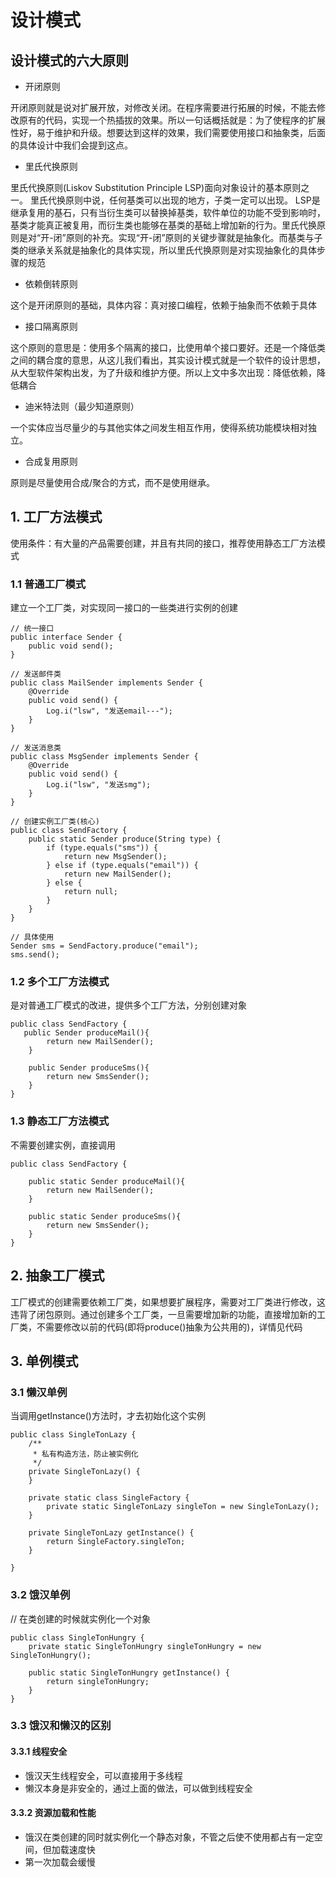 # 设计模式

## 设计模式的六大原则

* 开闭原则

开闭原则就是说对扩展开放，对修改关闭。在程序需要进行拓展的时候，不能去修改原有的代码，实现一个热插拔的效果。所以一句话概括就是：为了使程序的扩展性好，易于维护和升级。想要达到这样的效果，我们需要使用接口和抽象类，后面的具体设计中我们会提到这点。

* 里氏代换原则

里氏代换原则(Liskov Substitution Principle LSP)面向对象设计的基本原则之一。 里氏代换原则中说，任何基类可以出现的地方，子类一定可以出现。 LSP是继承复用的基石，只有当衍生类可以替换掉基类，软件单位的功能不受到影响时，基类才能真正被复用，而衍生类也能够在基类的基础上增加新的行为。里氏代换原则是对“开-闭”原则的补充。实现“开-闭”原则的关键步骤就是抽象化。而基类与子类的继承关系就是抽象化的具体实现，所以里氏代换原则是对实现抽象化的具体步骤的规范

* 依赖倒转原则

这个是开闭原则的基础，具体内容：真对接口编程，依赖于抽象而不依赖于具体

* 接口隔离原则

这个原则的意思是：使用多个隔离的接口，比使用单个接口要好。还是一个降低类之间的耦合度的意思，从这儿我们看出，其实设计模式就是一个软件的设计思想，从大型软件架构出发，为了升级和维护方便。所以上文中多次出现：降低依赖，降低耦合

* 迪米特法则（最少知道原则）

一个实体应当尽量少的与其他实体之间发生相互作用，使得系统功能模块相对独立。

* 合成复用原则

原则是尽量使用合成/聚合的方式，而不是使用继承。



## 1. 工厂方法模式

使用条件：有大量的产品需要创建，并且有共同的接口，推荐使用静态工厂方法模式

### 1.1 普通工厂模式

建立一个工厂类，对实现同一接口的一些类进行实例的创建

```
// 统一接口
public interface Sender {
    public void send();
}
```

```
// 发送邮件类
public class MailSender implements Sender {
    @Override
    public void send() {
        Log.i("lsw", "发送email---");
    }
}
```

```
// 发送消息类
public class MsgSender implements Sender {
    @Override
    public void send() {
        Log.i("lsw", "发送smg");
    }
}
```

```
// 创建实例工厂类(核心)
public class SendFactory {
    public static Sender produce(String type) {
        if (type.equals("sms")) {
            return new MsgSender();
        } else if (type.equals("email")) {
            return new MailSender();
        } else {
            return null;
        }
    }
}
```

```
// 具体使用
Sender sms = SendFactory.produce("email");
sms.send();
```

### 1.2 多个工厂方法模式
是对普通工厂模式的改进，提供多个工厂方法，分别创建对象

```
public class SendFactory {  
   public Sender produceMail(){  
        return new MailSender();  
    }  
      
    public Sender produceSms(){  
        return new SmsSender();  
    }  
}  

```

### 1.3 静态工厂方法模式

不需要创建实例，直接调用

```
public class SendFactory {  
      
    public static Sender produceMail(){  
        return new MailSender();  
    }  
      
    public static Sender produceSms(){  
        return new SmsSender();  
    }  
}
```

## 2. 抽象工厂模式

工厂模式的创建需要依赖工厂类，如果想要扩展程序，需要对工厂类进行修改，这违背了闭包原则。通过创建多个工厂类，一旦需要增加新的功能，直接增加新的工厂类，不需要修改以前的代码(即将produce()抽象为公共用的)，详情见代码

## 3. 单例模式

### 3.1 懒汉单例

当调用getInstance()方法时，才去初始化这个实例

```
public class SingleTonLazy {
    /**
     * 私有构造方法，防止被实例化
     */
    private SingleTonLazy() {
    }

    private static class SingleFactory {
        private static SingleTonLazy singleTon = new SingleTonLazy();
    }

    private SingleTonLazy getInstance() {
        return SingleFactory.singleTon;
    }

}
```
### 3.2 饿汉单例
// 在类创建的时候就实例化一个对象

```
public class SingleTonHungry {
    private static SingleTonHungry singleTonHungry = new SingleTonHungry();

    public static SingleTonHungry getInstance() {
        return singleTonHungry;
    }
}
```
### 3.3 饿汉和懒汉的区别

#### 3.3.1 线程安全

* 饿汉天生线程安全，可以直接用于多线程
* 懒汉本身是非安全的，通过上面的做法，可以做到线程安全

#### 3.3.2 资源加载和性能

* 饿汉在类创建的同时就实例化一个静态对象，不管之后使不使用都占有一定空间，但加载速度快
* 第一次加载会缓慢



